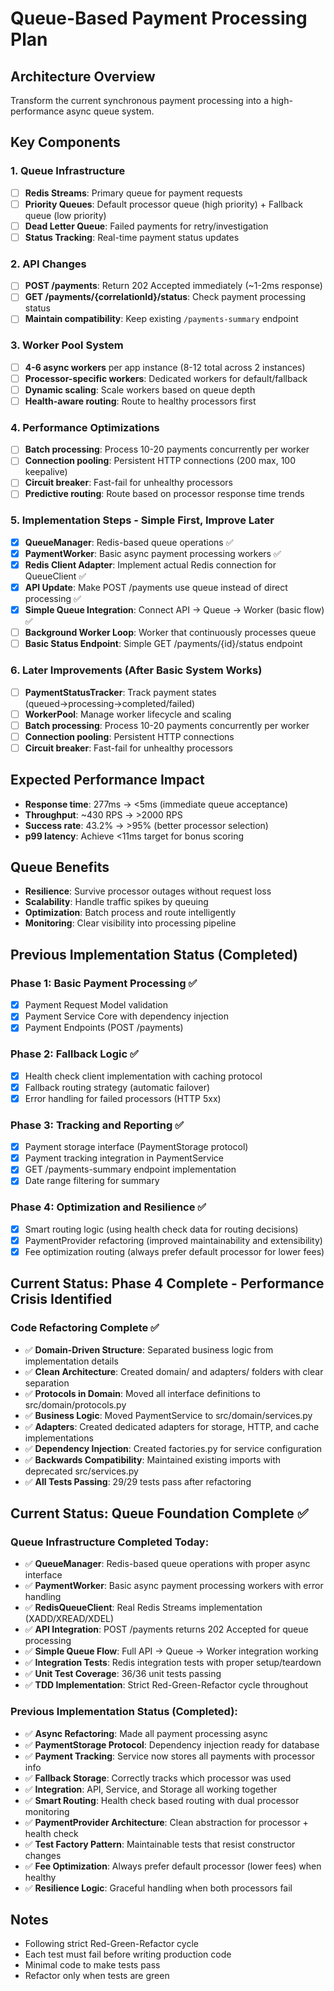 # Queue-Based Payment Processing Plan

## Architecture Overview
Transform the current synchronous payment processing into a high-performance async queue system.

## Key Components

### 1. **Queue Infrastructure**
- [ ] **Redis Streams**: Primary queue for payment requests
- [ ] **Priority Queues**: Default processor queue (high priority) + Fallback queue (low priority)
- [ ] **Dead Letter Queue**: Failed payments for retry/investigation
- [ ] **Status Tracking**: Real-time payment status updates

### 2. **API Changes**
- [ ] **POST /payments**: Return 202 Accepted immediately (~1-2ms response)
- [ ] **GET /payments/{correlationId}/status**: Check payment processing status
- [ ] **Maintain compatibility**: Keep existing `/payments-summary` endpoint

### 3. **Worker Pool System**
- [ ] **4-6 async workers** per app instance (8-12 total across 2 instances)
- [ ] **Processor-specific workers**: Dedicated workers for default/fallback
- [ ] **Dynamic scaling**: Scale workers based on queue depth
- [ ] **Health-aware routing**: Route to healthy processors first

### 4. **Performance Optimizations**
- [ ] **Batch processing**: Process 10-20 payments concurrently per worker
- [ ] **Connection pooling**: Persistent HTTP connections (200 max, 100 keepalive)
- [ ] **Circuit breaker**: Fast-fail for unhealthy processors
- [ ] **Predictive routing**: Route based on processor response time trends

### 5. **Implementation Steps - Simple First, Improve Later**
- [x] **QueueManager**: Redis-based queue operations ✅
- [x] **PaymentWorker**: Basic async payment processing workers ✅  
- [x] **Redis Client Adapter**: Implement actual Redis connection for QueueClient ✅
- [x] **API Update**: Make POST /payments use queue instead of direct processing ✅
- [x] **Simple Queue Integration**: Connect API → Queue → Worker (basic flow) ✅
- [ ] **Background Worker Loop**: Worker that continuously processes queue
- [ ] **Basic Status Endpoint**: Simple GET /payments/{id}/status endpoint

### 6. **Later Improvements (After Basic System Works)**
- [ ] **PaymentStatusTracker**: Track payment states (queued→processing→completed/failed)
- [ ] **WorkerPool**: Manage worker lifecycle and scaling
- [ ] **Batch processing**: Process 10-20 payments concurrently per worker
- [ ] **Connection pooling**: Persistent HTTP connections
- [ ] **Circuit breaker**: Fast-fail for unhealthy processors

## Expected Performance Impact
- **Response time**: 277ms → <5ms (immediate queue acceptance)
- **Throughput**: ~430 RPS → >2000 RPS
- **Success rate**: 43.2% → >95% (better processor selection)
- **p99 latency**: Achieve <11ms target for bonus scoring

## Queue Benefits
- **Resilience**: Survive processor outages without request loss
- **Scalability**: Handle traffic spikes by queuing
- **Optimization**: Batch process and route intelligently
- **Monitoring**: Clear visibility into processing pipeline

## Previous Implementation Status (Completed)

### Phase 1: Basic Payment Processing ✅
- [x] Payment Request Model validation
- [x] Payment Service Core with dependency injection
- [x] Payment Endpoints (POST /payments)

### Phase 2: Fallback Logic ✅
- [x] Health check client implementation with caching protocol
- [x] Fallback routing strategy (automatic failover)
- [x] Error handling for failed processors (HTTP 5xx)

### Phase 3: Tracking and Reporting ✅
- [x] Payment storage interface (PaymentStorage protocol)
- [x] Payment tracking integration in PaymentService
- [x] GET /payments-summary endpoint implementation
- [x] Date range filtering for summary

### Phase 4: Optimization and Resilience ✅
- [x] Smart routing logic (using health check data for routing decisions)
- [x] PaymentProvider refactoring (improved maintainability and extensibility)
- [x] Fee optimization routing (always prefer default processor for lower fees)

## Current Status: Phase 4 Complete - Performance Crisis Identified

### Code Refactoring Complete ✅
- ✅ **Domain-Driven Structure**: Separated business logic from implementation details
- ✅ **Clean Architecture**: Created domain/ and adapters/ folders with clear separation
- ✅ **Protocols in Domain**: Moved all interface definitions to src/domain/protocols.py
- ✅ **Business Logic**: Moved PaymentService to src/domain/services.py
- ✅ **Adapters**: Created dedicated adapters for storage, HTTP, and cache implementations
- ✅ **Dependency Injection**: Created factories.py for service configuration
- ✅ **Backwards Compatibility**: Maintained existing imports with deprecated src/services.py
- ✅ **All Tests Passing**: 29/29 tests pass after refactoring

## Current Status: Queue Foundation Complete ✅

### Queue Infrastructure Completed Today:
- ✅ **QueueManager**: Redis-based queue operations with proper async interface
- ✅ **PaymentWorker**: Basic async payment processing workers with error handling  
- ✅ **RedisQueueClient**: Real Redis Streams implementation (XADD/XREAD/XDEL)
- ✅ **API Integration**: POST /payments returns 202 Accepted for queue processing
- ✅ **Simple Queue Flow**: Full API → Queue → Worker integration working
- ✅ **Integration Tests**: Redis integration tests with proper setup/teardown
- ✅ **Unit Test Coverage**: 36/36 unit tests passing
- ✅ **TDD Implementation**: Strict Red-Green-Refactor cycle throughout

### Previous Implementation Status (Completed):
- ✅ **Async Refactoring**: Made all payment processing async
- ✅ **PaymentStorage Protocol**: Dependency injection ready for database
- ✅ **Payment Tracking**: Service now stores all payments with processor info
- ✅ **Fallback Storage**: Correctly tracks which processor was used
- ✅ **Integration**: API, Service, and Storage all working together
- ✅ **Smart Routing**: Health check based routing with dual processor monitoring
- ✅ **PaymentProvider Architecture**: Clean abstraction for processor + health check
- ✅ **Test Factory Pattern**: Maintainable tests that resist constructor changes
- ✅ **Fee Optimization**: Always prefer default processor (lower fees) when healthy
- ✅ **Resilience Logic**: Graceful handling when both processors fail



## Notes
- Following strict Red-Green-Refactor cycle
- Each test must fail before writing production code
- Minimal code to make tests pass
- Refactor only when tests are green
